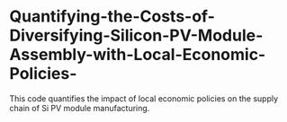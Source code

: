 # Quantifying-the-Costs-of-Diversifying-Silicon-PV-Module-Assembly-with-Local-Economic-Policies-
This code quantifies the impact of local economic policies on the supply chain of Si PV module manufacturing.
